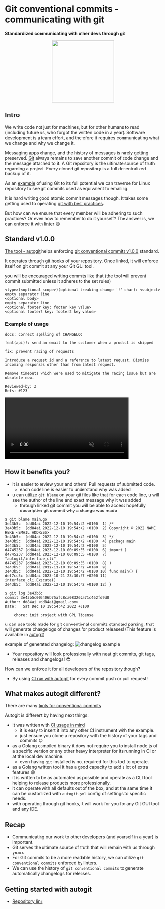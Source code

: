 # Git conventional commits - communicating with git

**Standardized communicating with other devs through git**

<p align="center">
  <img src="{{.StaticRoot}}article_commits/logo.png" style="width: 200px; height: 200px;"/>
</p>

## Intro

We write code not just for machines, but for other humans to read (including future us, who forgot the written code in a year). Software development is a team effort, and therefore it requires communicating what we change and why we change it.

Messaging apps change, and the history of messages is rarely getting preserved. [Git]([https://www.oreilly.com/library/view/head-first-git/9781492092506/](https://www.oreilly.com/library/view/head-first-git/9781492092506/)) always remains to save another commit of code change and the message attached to it. A Git repository is the ultimate source of truth regarding a project. Every cloned git repository is a full decentralized backup of it.

As an [example](https://github.com/torvalds/linux/commit/2099306c4e1d5d772b150aeac68fdd1d0331b09d) of using Git to its full potential we can traverse for Linux repository to see git commits used as equivalent to emailing.

It is hard writing good atomic commit messages though. It takes some getting used to operating [git with best practices](https://deepsource.com/blog/git-best-practices).

But how can we ensure that every member will be adhering to such practices? Or even how to remember to do it yourself?
The answer is, we can enforce it with [linter]({{.AutogitURL}}) 😄

## Standard v1.0.0

[The tool - autogit]({{.AutogitURL}}) helps enforcing [git conventional commits v1.0.0](https://www.conventionalcommits.org/en/v1.0.0/) standard.

It operates through [git hooks](https://git-scm.com/book/en/v2/Customizing-Git-Git-Hooks) of your repository. Once linked, it will enforce itself on git commit at any your Git GUI tool.

you will be encouraged writing commits like that (the tool will prevent commit submitted unless it adheres to the set rules)

```
<type>(<optional scope>)(optional breaking change '!' char): <subject>
empty separator line
<optional body>
empty separator line
<optional footer key: footer key value>
<optional footer2 key: footer2 key value>
```

### Example of usage

```
docs: correct spelling of CHANGELOG
```

```
feat(api)!: send an email to the customer when a product is shipped
```

```
fix: prevent racing of requests

Introduce a request id and a reference to latest request. Dismiss
incoming responses other than from latest request.

Remove timeouts which were used to mitigate the racing issue but are
obsolete now.

Reviewed-by: Z
Refs: #123
```

<video src="{{.StaticRoot}}article_commits/video_instruction.mp4" controls="controls" muted="muted" style="max-height:640px; min-height: 200px">
</video>

## How it benefits you?

- it is easier to review your and others' Pull requests of submitted code.
  - each code line is easier to understand why was added
- u can utilize `git blame` on your git files like that
  for each code line, u will see the author of the line and exact message why it was added
  - through linked git commit you will be able to access hopefully descriptive git commit why a change was made

```
$ git blame main.go
3e43b5c  (dd84ai 2022-12-10 19:54:42 +0100  1) /*
3e43b5c  (dd84ai 2022-12-10 19:54:42 +0100  2) Copyright © 2022 NAME HERE <EMAIL ADDRESS>
3e43b5c  (dd84ai 2022-12-10 19:54:42 +0100  3) */
3e43b5c  (dd84ai 2022-12-10 19:54:42 +0100  4) package main
3e43b5c  (dd84ai 2022-12-10 19:54:42 +0100  5)
d4745237 (dd84ai 2023-12-10 00:09:35 +0100  6) import (
d4745237 (dd84ai 2023-12-10 00:09:35 +0100  7)  "autogit/interface_cli"
d4745237 (dd84ai 2023-12-10 00:09:35 +0100  8) )
3e43b5c  (dd84ai 2022-12-10 19:54:42 +0100  9)
3e43b5c  (dd84ai 2022-12-10 19:54:42 +0100 10) func main() {
def7cc5c (dd84ai 2023-10-21 23:30:37 +0200 11)  interface_cli.Execute()
3e43b5c  (dd84ai 2022-12-10 19:54:42 +0100 12) }

$ git log 3e43b5c
commit 3e43b5c006406b75afc8ca083262a71c462fd9d0
Author: dd84ai <dd84ai@gmail.com>
Date:   Sat Dec 10 19:54:42 2022 +0100

    chore: init project with GPL license
```

u can use tools made for git conventional commits standard parsing,
  that will generate changelogs of changes for product releases!
(This feature is available in [autogit]({{.AutogitURL}}))

example of generated changelog:
![changelog example]({{.StaticRoot}}article_commits/changelog_example.png)

- Your repository will look professionally with neat git commits, git tags, releases and changelogs! 😎

How can we enforce it for all developers of the repository though?

- By using [CI run with autogit]({{.AutogitURL}}/.github/workflows/validate.yml) for every commit push or pull request!

## What makes autogit different?

There are many [tools for conventional commits](https://www.conventionalcommits.org/en/about/)

Autogit is different by having next things:
- It was written with [CI usage in mind]({{.AutogitURL}}/.github/workflows/validate.yml)
  - it is easy to insert it into any other CI instrument with the example.
  - just ensure you clone a repository with the history of your tags and commits 😉
- as a Golang compiled binary it does not require you to install node.js of a specific version or any other heavy interpreter for its running in CI or at the local dev machine.
  - even having `git` installed is not required for this tool to operate.
- as a Golang written tool it has a good capacity to add a lot of extra features 😃
- it is written to be as automated as possible and operate as a CLI tool helping to release products more professionally.
- it can operate with all defaults out of the box, and at the same time it can be customized with `autogit.yml` config of settings to specific needs.
- with operating through git hooks, it will work for you for any Git GUI tool and any IDE.

## Recap

- Communicating our work to other developers (and yourself in a year) is important.
- Git serves the ultimate source of truth that will remain with us through years
- For Git commits to be a more readable history, we can utilize `git conventional commits` enforced by linters.
- We can use the history of `git conventional commits` to generate automatically changelogs for releases.

## Getting started with autogit

- [Repository link]({{.AutogitURL}})
